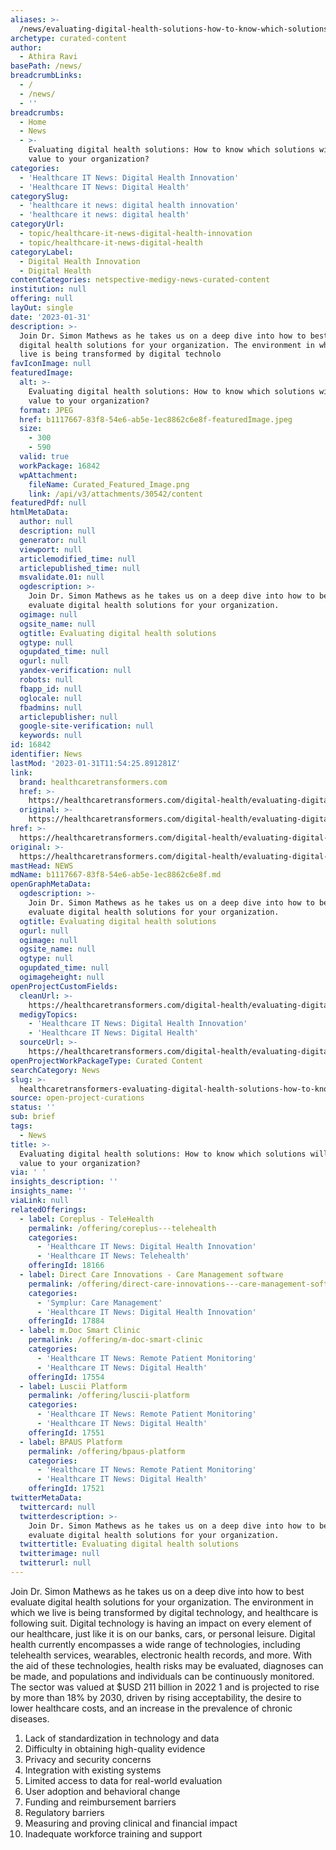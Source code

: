 ```yaml
---
aliases: >-
  /news/evaluating-digital-health-solutions-how-to-know-which-solutions-will-bring-value-to-your-organization
archetype: curated-content
author:
  - Athira Ravi
basePath: /news/
breadcrumbLinks:
  - /
  - /news/
  - ''
breadcrumbs:
  - Home
  - News
  - >-
    Evaluating digital health solutions: How to know which solutions will bring
    value to your organization?
categories:
  - 'Healthcare IT News: Digital Health Innovation'
  - 'Healthcare IT News: Digital Health'
categorySlug:
  - 'healthcare it news: digital health innovation'
  - 'healthcare it news: digital health'
categoryUrl:
  - topic/healthcare-it-news-digital-health-innovation
  - topic/healthcare-it-news-digital-health
categoryLabel:
  - Digital Health Innovation
  - Digital Health
contentCategories: netspective-medigy-news-curated-content
institution: null
offering: null
layOut: single
date: '2023-01-31'
description: >-
  Join Dr. Simon Mathews as he takes us on a deep dive into how to best evaluate
  digital health solutions for your organization. The environment in which we
  live is being transformed by digital technolo
favIconImage: null
featuredImage:
  alt: >-
    Evaluating digital health solutions: How to know which solutions will bring
    value to your organization?
  format: JPEG
  href: b1117667-83f8-54e6-ab5e-1ec8862c6e8f-featuredImage.jpeg
  size:
    - 300
    - 590
  valid: true
  workPackage: 16842
  wpAttachment:
    fileName: Curated_Featured_Image.png
    link: /api/v3/attachments/30542/content
featuredPdf: null
htmlMetaData:
  author: null
  description: null
  generator: null
  viewport: null
  articlemodified_time: null
  articlepublished_time: null
  msvalidate.01: null
  ogdescription: >-
    Join Dr. Simon Mathews as he takes us on a deep dive into how to best
    evaluate digital health solutions for your organization.
  ogimage: null
  ogsite_name: null
  ogtitle: Evaluating digital health solutions
  ogtype: null
  ogupdated_time: null
  ogurl: null
  yandex-verification: null
  robots: null
  fbapp_id: null
  oglocale: null
  fbadmins: null
  articlepublisher: null
  google-site-verification: null
  keywords: null
id: 16842
identifier: News
lastMod: '2023-01-31T11:54:25.891281Z'
link:
  brand: healthcaretransformers.com
  href: >-
    https://healthcaretransformers.com/digital-health/evaluating-digital-health-solutions-event/
  original: >-
    https://healthcaretransformers.com/digital-health/evaluating-digital-health-solutions-event/
href: >-
  https://healthcaretransformers.com/digital-health/evaluating-digital-health-solutions-event/
original: >-
  https://healthcaretransformers.com/digital-health/evaluating-digital-health-solutions-event/
mastHead: NEWS
mdName: b1117667-83f8-54e6-ab5e-1ec8862c6e8f.md
openGraphMetaData:
  ogdescription: >-
    Join Dr. Simon Mathews as he takes us on a deep dive into how to best
    evaluate digital health solutions for your organization.
  ogtitle: Evaluating digital health solutions
  ogurl: null
  ogimage: null
  ogsite_name: null
  ogtype: null
  ogupdated_time: null
  ogimageheight: null
openProjectCustomFields:
  cleanUrl: >-
    https://healthcaretransformers.com/digital-health/evaluating-digital-health-solutions-event/
  medigyTopics:
    - 'Healthcare IT News: Digital Health Innovation'
    - 'Healthcare IT News: Digital Health'
  sourceUrl: >-
    https://healthcaretransformers.com/digital-health/evaluating-digital-health-solutions-event/
openProjectWorkPackageType: Curated Content
searchCategory: News
slug: >-
  healthcaretransformers-evaluating-digital-health-solutions-how-to-know-which-solutions-will-bring-value-to-your-organization
source: open-project-curations
status: ''
sub: brief
tags:
  - News
title: >-
  Evaluating digital health solutions: How to know which solutions will bring
  value to your organization?
via: ' '
insights_description: ''
insights_name: ''
viaLink: null
relatedOfferings:
  - label: Coreplus - TeleHealth
    permalink: /offering/coreplus---telehealth
    categories:
      - 'Healthcare IT News: Digital Health Innovation'
      - 'Healthcare IT News: Telehealth'
    offeringId: 18166
  - label: Direct Care Innovations - Care Management software
    permalink: /offering/direct-care-innovations---care-management-software
    categories:
      - 'Symplur: Care Management'
      - 'Healthcare IT News: Digital Health Innovation'
    offeringId: 17884
  - label: m.Doc Smart Clinic
    permalink: /offering/m-doc-smart-clinic
    categories:
      - 'Healthcare IT News: Remote Patient Monitoring'
      - 'Healthcare IT News: Digital Health'
    offeringId: 17554
  - label: Luscii Platform
    permalink: /offering/luscii-platform
    categories:
      - 'Healthcare IT News: Remote Patient Monitoring'
      - 'Healthcare IT News: Digital Health'
    offeringId: 17551
  - label: BPAUS Platform
    permalink: /offering/bpaus-platform
    categories:
      - 'Healthcare IT News: Remote Patient Monitoring'
      - 'Healthcare IT News: Digital Health'
    offeringId: 17521
twitterMetaData:
  twittercard: null
  twitterdescription: >-
    Join Dr. Simon Mathews as he takes us on a deep dive into how to best
    evaluate digital health solutions for your organization.
  twittertitle: Evaluating digital health solutions
  twitterimage: null
  twitterurl: null
---
```

<p>Join Dr. Simon Mathews as he takes us on a deep dive into how to best evaluate digital health solutions for your organization. The environment in which we live is being transformed by digital technology, and healthcare is following suit. Digital technology is having an impact on every element of our healthcare, just like it is on our banks, cars, or personal leisure. Digital health currently encompasses a wide range of technologies, including telehealth services, wearables, electronic health records, and more. With the aid of these technologies, health risks may be evaluated, diagnoses can be made, and populations and individuals can be continuously monitored. The sector was valued at $USD 211 billion in 2022 1 and is projected to rise by more than 18% by 2030, driven by rising acceptability, the desire to lower healthcare costs, and an increase in the prevalence of chronic diseases.&nbsp;</p><ol><li>Lack of standardization in technology and data</li><li>Difficulty in obtaining high-quality evidence</li><li>Privacy and security concerns</li><li>Integration with existing systems</li><li>Limited access to data for real-world evaluation</li><li>User adoption and behavioral change</li><li>Funding and reimbursement barriers</li><li>Regulatory barriers</li><li>Measuring and proving clinical and financial impact</li><li>Inadequate workforce training and support</li></ol>